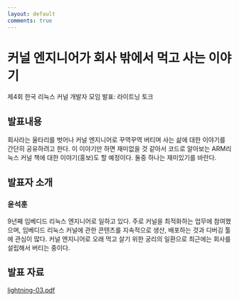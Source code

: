 ```yaml
---
layout: default
comments: true
---
```


# 커널 엔지니어가 회사 밖에서 먹고 사는 이야기
제4회 한국 리눅스 커널 개발자 모임 발표: 라이트닝 토크

## 발표내용
회사라는 울타리를 벗어나 커널 엔지니어로 꾸역꾸역 버티며 사는 삶에 대한
이야기를 간단히 공유하려고 한다. 이 이야기만 하면 재미없을 것 같아서 코드로
알아보는 ARM리눅스 커널 책에 대한 이야기(홍보)도 할 예정이다. 둘중 하나는
재미있기를 바란다.

## 발표자 소개

### 윤석훈
9년째 임베디드 리눅스 엔지니어로 일하고 있다. 주로 커널을 최적화하는 업무에
참여했으며, 임베디드 리눅스 커널에 관한 콘텐츠를 지속적으로 생산, 배포하는 것과
디버깅 툴에 관심이 많다. 커널 엔지니어로 오래 먹고 살기 위한 궁리의 일환으로
최근에는 회사를 설립해서 버티는 중이다.

## 발표 자료
[lightning-03.pdf](https://github.com/kernel-dev-ko/kernel-dev-ko.github.io/raw/master/4th/lightning-03/lightning-03.pdf)
